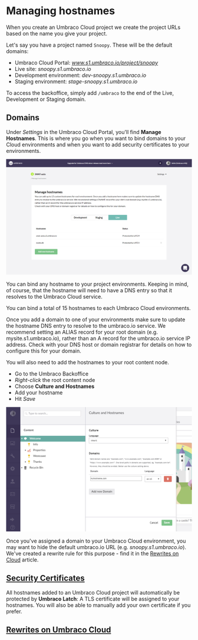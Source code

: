 # Managing hostnames

When you create an Umbraco Cloud project we create the project URLs based on the name you give your project. 

Let's say you have a project named `Snoopy`. These will be the default domains:

* Umbraco Cloud Portal: *www.s1.umbraco.io/project/snoopy*
* Live site: *snoopy.s1.umbraco.io*
* Development environment: *dev-snoopy.s1.umbraco.io*
* Staging environment: *stage-snoopy.s1.umbraco.io*

To access the backoffice, simply add `/umbraco` to the end of the Live, Development or Staging domain.

## Domains

Under *Settings* in the Umbraco Cloud Portal, you'll find **Manage Hostnames**. This is where you go when you want to bind domains to your Cloud environments and when you want to add security certificates to your environments.

![Manage domains](images/manage-hostnames.png)

You can bind any hostname to your project environments. Keeping in mind, of course, that the hostname will need to have a DNS entry so that it resolves to the Umbraco Cloud service.

You can bind a total of 15 hostnames to each Umbraco Cloud environments.

Once you add a domain to one of your environments make sure to update the hostname DNS entry to resolve to the umbraco.io service. We recommend setting an ALIAS record for your root domain (e.g. mysite.s1.umbraco.io), rather than an A record for the umbraco.io service IP address. Check with your DNS host or domain registrar for details on how to configure this for your domain. 

You will also need to add the hostnames to your root content node.

* Go to the Umbraco Backoffice
* *Right-click* the root content node
* Choose **Culture and Hostnames**
* Add your hostname
* Hit *Save*

![Culture and Hostnames](images/culture-and-hostnames.png)

Once you've assigned a domain to your Umbraco Cloud environment, you may want to hide the default umbraco.io URL (e.g. *snoopy.s1.umbraco.io*). We've created a rewrite rule for this purpose - find it in the [Rewrites on Cloud](Rewrites-on-Cloud/#hiding-the-default-umbraco-io-url) article. 

## [Security Certificates](Security-Certificates)

All hostnames added to an Umbraco Cloud project will automatically be protected by **Umbraco Latch**: A TLS certificate will be assigned to your hostnames. You will also be able to manually add your own certificate if you prefer.

## [Rewrites on Umbraco Cloud](Rewrites-on-Cloud)
